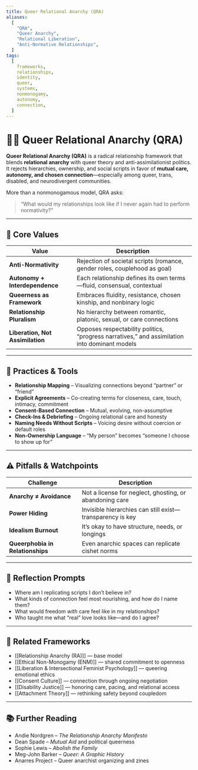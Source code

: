 ```yaml
---
title: Queer Relational Anarchy (QRA)
aliases:
  [
    "QRA",
    "Queer Anarchy",
    "Relational Liberation",
    "Anti-Normative Relationships",
  ]
tags:
  [
    frameworks,
    relationships,
    identity,
    queer,
    systems,
    nonmonogamy,
    autonomy,
    connection,
  ]
---
```


<!-- @format -->

# 🏳️‍🌈 Queer Relational Anarchy (QRA)

**Queer Relational Anarchy (QRA)** is a radical relationship framework that blends **relational anarchy** with queer theory and anti-assimilationist politics. It rejects hierarchies, ownership, and social scripts in favor of **mutual care, autonomy, and chosen connection**—especially among queer, trans, disabled, and neurodivergent communities.

More than a nonmonogamous model, QRA asks:

> “What would my relationships look like if I never again had to perform normativity?”

---

## 🧠 Core Values

| Value                            | Description                                                                                   |
| -------------------------------- | --------------------------------------------------------------------------------------------- |
| **Anti-Normativity**             | Rejection of societal scripts (romance, gender roles, couplehood as goal)                     |
| **Autonomy + Interdependence**   | Each relationship defines its own terms—fluid, consensual, contextual                         |
| **Queerness as Framework**       | Embraces fluidity, resistance, chosen kinship, and nonbinary logic                            |
| **Relationship Pluralism**       | No hierarchy between romantic, platonic, sexual, or care connections                          |
| **Liberation, Not Assimilation** | Opposes respectability politics, “progress narratives,” and assimilation into dominant models |

---

## 🔄 Practices & Tools

- **Relationship Mapping** – Visualizing connections beyond “partner” or “friend”
- **Explicit Agreements** – Co-creating terms for closeness, care, touch, intimacy, commitment
- **Consent-Based Connection** – Mutual, evolving, non-assumptive
- **Check-Ins & Debriefing** – Ongoing relational care and honesty
- **Naming Needs Without Scripts** – Voicing desire without coercion or default roles
- **Non-Ownership Language** – “My person” becomes “someone I choose to show up for”

---

## ⚠️ Pitfalls & Watchpoints

| Challenge                        | Description                                               |
| -------------------------------- | --------------------------------------------------------- |
| **Anarchy ≠ Avoidance**          | Not a license for neglect, ghosting, or abandoning care   |
| **Power Hiding**                 | Invisible hierarchies can still exist—transparency is key |
| **Idealism Burnout**             | It’s okay to have structure, needs, or longings           |
| **Queerphobia in Relationships** | Even anarchic spaces can replicate cishet norms           |

---

## 💬 Reflection Prompts

- Where am I replicating scripts I don’t believe in?
- What kinds of connection feel most nourishing, and how do I name them?
- What would freedom _with_ care feel like in my relationships?
- Who taught me what “real” love looks like—and do I agree?

---

## 🔗 Related Frameworks

- [[Relationship Anarchy (RA)]] — base model
- [[Ethical Non-Monogamy (ENM)]] — shared commitment to openness
- [[Liberation & Intersectional Feminist Psychology]] — queering emotional ethics
- [[Consent Culture]] — connection through ongoing negotiation
- [[Disability Justice]] — honoring care, pacing, and relational access
- [[Attachment Theory]] — rethinking safety beyond coupledom

---

## 📚 Further Reading

- Andie Nordgren – _The Relationship Anarchy Manifesto_
- Dean Spade – _Mutual Aid_ and political queerness
- Sophie Lewis – _Abolish the Family_
- Meg-John Barker – _Queer: A Graphic History_
- Anarres Project – Queer anarchist organizing and zines

